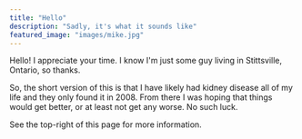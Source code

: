 ```yaml
---
title: "Hello"
description: "Sadly, it's what it sounds like"
featured_image: "images/mike.jpg"
---
```

Hello! I appreciate your time. I know I'm just some guy living in Stittsville,
Ontario, so thanks. 

So, the short version of this is that I have likely had kidney disease all of
my life and they only found it in 2008. From there I was hoping that things
would get better, or at least not get any worse. No such luck.

See the top-right of this page for more information.
